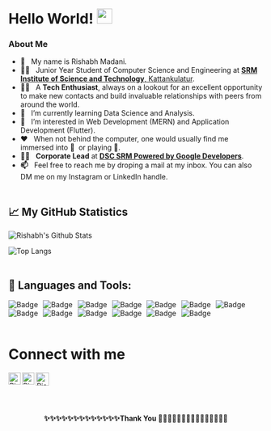 # Hello World!&nbsp;<img src="https://github.com/RishabhHM/RishabhHM/Assets/Hi.gif" width="30px">

### About Me
- <b>👋</b> &nbsp; My name is Rishabh Madani.
- <b>👨‍🎓</b> &nbsp; Junior Year Student of Computer Science and Engineering at <a href="https://www.srmist.edu.in/"> <b>SRM Institute of Science and Technology</b>, Kattankulatur</a>.
- <b>👨‍💻</b> &nbsp; A <b>Tech Enthusiast</b>, always on a lookout for an excellent opportunity to make new contacts and build invaluable relationships with peers from around the world.
- <b>🌱</b> &nbsp; I’m currently learning Data Science and Analysis.
- <b>👀</b> &nbsp; I’m interested in Web Development (MERN) and Application Development (Flutter).
- <b>❤️</b> &nbsp; When not behind the computer, one would usually find me immersed into <b>📖</b> &nbsp;or playing <b>🏸</b>.
- <b>👨‍💼</b> &nbsp; <b>Corporate Lead</b> at <a href="https://dscsrm.com/"> <b>DSC SRM Powered by Google Developers</b></a>.
- <b>📫</b> &nbsp; Feel free to reach me by droping a mail at my inbox. You can also DM me on my Instagram or LinkedIn handle.
<br><br>


## &#x1f4c8; My GitHub Statistics
![Rishabh's Github Stats](https://github-readme-stats.vercel.app/api?username=RishabhHM&count_private=true&show_icons=true&theme=nightowl&include_all_commits=true)

![Top Langs](https://github-readme-stats.vercel.app/api/top-langs/?username=RishabhHM&layout=compact&theme=radical)
<br><br>


## 🔧 Languages and Tools:
![]()<img alt="Badge" style="float: left; margin-right: 10px;" src="https://img.shields.io/badge/python%20-%2314354C.svg?&style=for-the-badge&logo=python&logoColor=white"/> 
![]()<img alt="Badge" style="float: left; margin-right: 10px;"  src ="https://img.shields.io/badge/Jupyter_Notebook%20-%23F37626.svg?&style=for-the-badge&logo=jupyter&logoColor=white"/> 
![]()<img alt="Badge" style="float: left; margin-right: 10px;"  src="https://img.shields.io/badge/dart-%230175C2.svg?&style=for-the-badge&logo=dart&logoColor=white"/> 
![]()<img alt="Badge" style="float: left; margin-right: 10px;"  src ="https://img.shields.io/badge/Flutter-%2302569B.svg?&style=for-the-badge&logo=flutter&logoColor=white"/> 
![]()<img alt="Badge" style="float: left; margin-right: 10px;"  src="https://img.shields.io/badge/html5%20-%23E34F26.svg?&style=for-the-badge&logo=html5&logoColor=white"/> 
![]()<img alt="Badge" style="float: left; margin-right: 10px;"  src="https://img.shields.io/badge/css3%20-%231572B6.svg?&style=for-the-badge&logo=css3&logoColor=white"/> 
![]()<img alt="Badge" style="float: left; margin-right: 10px;"  src="https://img.shields.io/badge/bootstrap%20-%23563D7C.svg?&style=for-the-badge&logo=bootstrap&logoColor=white"/>
![]()<img alt="Badge" style="float: left ; margin-right: 10px;"  src="https://img.shields.io/badge/javascript%20-%23323330.svg?&style=for-the-badge&logo=javascript&logoColor=%23F7DF1E"/> 
![]()<img alt="Badge" style="float: left; margin-right: 10px;" src="https://img.shields.io/badge/react%20-%2320232a.svg?&style=for-the-badge&logo=react&logoColor=%2361DAFB"/> 
![]()<img alt="Badge" style="float: left; margin-right: 10px;"  src="https://img.shields.io/badge/node.js%20-%2343853D.svg?&style=for-the-badge&logo=node.js&logoColor=white"/> 
![]()<img alt="Badge" style="float: left; margin-right: 10px;"  src ="https://img.shields.io/badge/MongoDB-%234ea94b.svg?&style=for-the-badge&logo=mongodb&logoColor=white"/> 
![]()<img alt="Badge" style="float: left; margin-right: 10px;"  src="https://img.shields.io/badge/git%20-%23F05033.svg?&style=for-the-badge&logo=git&logoColor=white"/> 
![]()<img alt="Badge" style="float: left; margin-right: 10px;"  src="https://img.shields.io/badge/shell_script%20-%23121011.svg?&style=for-the-badge&logo=gnu-bash&logoColor=white"/>
<br><br>

# Connect with me
  <a href="https://www.linkedin.com/in/rishabh-hm/">
    <img align="left" alt="Rishabh Madani | Linkedin" width="24px" src="https://github.com/RishabhHM/RishabhHM/Assets/Linkedin.svg" />
  </a> &nbsp;&nbsp;
  <a href="https://www.instagram.com/rishabh_hm/">
    <img align="left" alt="Rishabh Madani | Instagram" width="24px" src="https://github.com/RishabhHM/RishabhHM/Assets/Instagram.svg" />
  </a> &nbsp;&nbsp;
  <a href="mailto:rh5655@srmist.edu.in">
    <img align="left" alt="Rishabh Madani | Gmail" width="26px" src="https://github.com/RishabhHM/RishabhHM/Assets/Gmail.svg" />
  </a> &nbsp;&nbsp;
<br><br><br><br>

<p align="center"><b>✨✨✨✨✨✨✨✨✨✨✨✨✨Thank You 🙏🏼✨✨✨✨✨✨✨✨✨✨✨✨✨<b></p>

<!-- Resources & References -->
<!-- Icons: https://simpleicons.org/ -->
<!-- GitHub Stats: https://github.com/anuraghazra/github-readme-stats -->
<!-- Emojis: https://emojipedia.org/emoji/ -->
<!-- HTML Emojis: https://www.fileformat.info/index.htm -->
<!-- Shields: https://shields.io/ -->
<!-- Awesome GitHub Profile README: https://github.com/abhisheknaiidu/awesome-github-profile-readme -->
<!---
RishabhHM/RishabhHM is a ✨ special ✨ repository because its `README.md` (this file) appears on your GitHub profile.
You can click the Preview link to take a look at your changes.
--->
